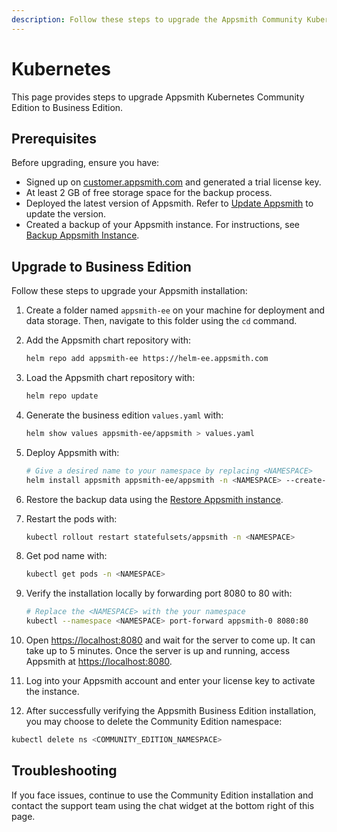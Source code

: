 ```yaml
---
description: Follow these steps to upgrade the Appsmith Community Kubernetes installation to the Business Edition.
---
```


# Kubernetes

This page provides steps to upgrade Appsmith Kubernetes Community Edition to Business Edition.

## Prerequisites

Before upgrading, ensure you have:

- Signed up on [customer.appsmith.com](https://customer.appsmith.com/) and generated a trial license key.
- At least 2 GB of free storage space for the backup process.
- Deployed the latest version of Appsmith. Refer to [Update Appsmith](/getting-started/setup/instance-management/update-appsmith#kubernetes) to update the version.
- Created a backup of your Appsmith instance. For instructions, see [Backup Appsmith Instance](/getting-started/setup/instance-management/appsmithctl?current-command-type=kubernetes-commands#backup-instance).

## Upgrade to Business Edition

Follow these steps to upgrade your Appsmith installation:

1. Create a folder named `appsmith-ee` on your machine for deployment and data storage. Then, navigate to this folder using the `cd` command.

2. Add the Appsmith chart repository with:

   ```bash
   helm repo add appsmith-ee https://helm-ee.appsmith.com
   ```

3. Load the Appsmith chart repository with:

   ```bash
   helm repo update
   ```

4. Generate the business edition `values.yaml` with:

   ```bash
   helm show values appsmith-ee/appsmith > values.yaml
   ``` 

5. Deploy Appsmith with:

   ```bash
   # Give a desired name to your namespace by replacing <NAMESPACE> 
   helm install appsmith appsmith-ee/appsmith -n <NAMESPACE> --create-namespace
   ```

6. Restore the backup data using the [Restore Appsmith instance](/getting-started/setup/instance-management/appsmithctl?current-command-type=kubernetes-commands#restore-instance).

7. Restart the pods with:

   ```bash
   kubectl rollout restart statefulsets/appsmith -n <NAMESPACE>
   ```

8. Get pod name with:

   ```bash
   kubectl get pods -n <NAMESPACE>
   ```

9. Verify the installation locally by forwarding port 8080 to 80 with:
 
   ```bash
   # Replace the <NAMESPACE> with the your namespace 
   kubectl --namespace <NAMESPACE> port-forward appsmith-0 8080:80
   ```

10. Open [https://localhost:8080](https://localhost:8080) and wait for the server to come up. It can take up to 5 minutes. Once the server is up and running, access Appsmith at [https://localhost:8080](https://localhost:8080).

11. Log into your Appsmith account and enter your license key to activate the instance.

12. After successfully verifying the Appsmith Business Edition installation, you may choose to delete the Community Edition namespace:

   ```bash
   kubectl delete ns <COMMUNITY_EDITION_NAMESPACE>
   ```

## Troubleshooting

If you face issues, continue to use the Community Edition installation and contact the support team using the chat widget at the bottom right of this page.
